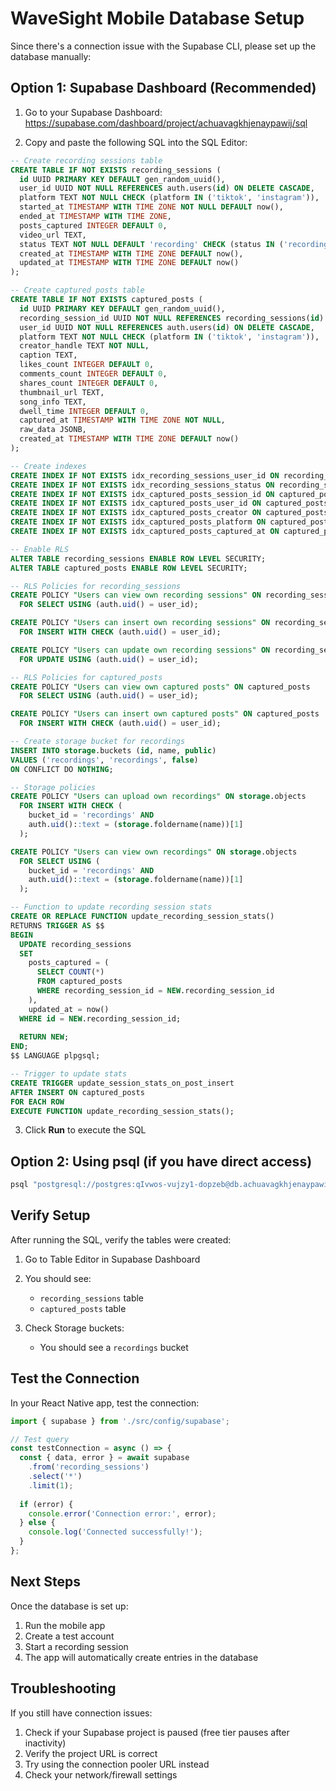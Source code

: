 # WaveSight Mobile Database Setup

Since there's a connection issue with the Supabase CLI, please set up the database manually:

## Option 1: Supabase Dashboard (Recommended)

1. Go to your Supabase Dashboard: https://supabase.com/dashboard/project/achuavagkhjenaypawij/sql

2. Copy and paste the following SQL into the SQL Editor:

```sql
-- Create recording sessions table
CREATE TABLE IF NOT EXISTS recording_sessions (
  id UUID PRIMARY KEY DEFAULT gen_random_uuid(),
  user_id UUID NOT NULL REFERENCES auth.users(id) ON DELETE CASCADE,
  platform TEXT NOT NULL CHECK (platform IN ('tiktok', 'instagram')),
  started_at TIMESTAMP WITH TIME ZONE NOT NULL DEFAULT now(),
  ended_at TIMESTAMP WITH TIME ZONE,
  posts_captured INTEGER DEFAULT 0,
  video_url TEXT,
  status TEXT NOT NULL DEFAULT 'recording' CHECK (status IN ('recording', 'processing', 'completed', 'failed')),
  created_at TIMESTAMP WITH TIME ZONE DEFAULT now(),
  updated_at TIMESTAMP WITH TIME ZONE DEFAULT now()
);

-- Create captured posts table
CREATE TABLE IF NOT EXISTS captured_posts (
  id UUID PRIMARY KEY DEFAULT gen_random_uuid(),
  recording_session_id UUID NOT NULL REFERENCES recording_sessions(id) ON DELETE CASCADE,
  user_id UUID NOT NULL REFERENCES auth.users(id) ON DELETE CASCADE,
  platform TEXT NOT NULL CHECK (platform IN ('tiktok', 'instagram')),
  creator_handle TEXT NOT NULL,
  caption TEXT,
  likes_count INTEGER DEFAULT 0,
  comments_count INTEGER DEFAULT 0,
  shares_count INTEGER DEFAULT 0,
  thumbnail_url TEXT,
  song_info TEXT,
  dwell_time INTEGER DEFAULT 0,
  captured_at TIMESTAMP WITH TIME ZONE NOT NULL,
  raw_data JSONB,
  created_at TIMESTAMP WITH TIME ZONE DEFAULT now()
);

-- Create indexes
CREATE INDEX IF NOT EXISTS idx_recording_sessions_user_id ON recording_sessions(user_id);
CREATE INDEX IF NOT EXISTS idx_recording_sessions_status ON recording_sessions(status);
CREATE INDEX IF NOT EXISTS idx_captured_posts_session_id ON captured_posts(recording_session_id);
CREATE INDEX IF NOT EXISTS idx_captured_posts_user_id ON captured_posts(user_id);
CREATE INDEX IF NOT EXISTS idx_captured_posts_creator ON captured_posts(creator_handle);
CREATE INDEX IF NOT EXISTS idx_captured_posts_platform ON captured_posts(platform);
CREATE INDEX IF NOT EXISTS idx_captured_posts_captured_at ON captured_posts(captured_at DESC);

-- Enable RLS
ALTER TABLE recording_sessions ENABLE ROW LEVEL SECURITY;
ALTER TABLE captured_posts ENABLE ROW LEVEL SECURITY;

-- RLS Policies for recording_sessions
CREATE POLICY "Users can view own recording sessions" ON recording_sessions
  FOR SELECT USING (auth.uid() = user_id);

CREATE POLICY "Users can insert own recording sessions" ON recording_sessions
  FOR INSERT WITH CHECK (auth.uid() = user_id);

CREATE POLICY "Users can update own recording sessions" ON recording_sessions
  FOR UPDATE USING (auth.uid() = user_id);

-- RLS Policies for captured_posts
CREATE POLICY "Users can view own captured posts" ON captured_posts
  FOR SELECT USING (auth.uid() = user_id);

CREATE POLICY "Users can insert own captured posts" ON captured_posts
  FOR INSERT WITH CHECK (auth.uid() = user_id);

-- Create storage bucket for recordings
INSERT INTO storage.buckets (id, name, public)
VALUES ('recordings', 'recordings', false)
ON CONFLICT DO NOTHING;

-- Storage policies
CREATE POLICY "Users can upload own recordings" ON storage.objects
  FOR INSERT WITH CHECK (
    bucket_id = 'recordings' AND 
    auth.uid()::text = (storage.foldername(name))[1]
  );

CREATE POLICY "Users can view own recordings" ON storage.objects
  FOR SELECT USING (
    bucket_id = 'recordings' AND 
    auth.uid()::text = (storage.foldername(name))[1]
  );

-- Function to update recording session stats
CREATE OR REPLACE FUNCTION update_recording_session_stats()
RETURNS TRIGGER AS $$
BEGIN
  UPDATE recording_sessions
  SET 
    posts_captured = (
      SELECT COUNT(*) 
      FROM captured_posts 
      WHERE recording_session_id = NEW.recording_session_id
    ),
    updated_at = now()
  WHERE id = NEW.recording_session_id;
  
  RETURN NEW;
END;
$$ LANGUAGE plpgsql;

-- Trigger to update stats
CREATE TRIGGER update_session_stats_on_post_insert
AFTER INSERT ON captured_posts
FOR EACH ROW
EXECUTE FUNCTION update_recording_session_stats();
```

3. Click **Run** to execute the SQL

## Option 2: Using psql (if you have direct access)

```bash
psql "postgresql://postgres:qIvwos-vujzy1-dopzeb@db.achuavagkhjenaypawij.supabase.co:5432/postgres" -f /path/to/migration.sql
```

## Verify Setup

After running the SQL, verify the tables were created:

1. Go to Table Editor in Supabase Dashboard
2. You should see:
   - `recording_sessions` table
   - `captured_posts` table

3. Check Storage buckets:
   - You should see a `recordings` bucket

## Test the Connection

In your React Native app, test the connection:

```javascript
import { supabase } from './src/config/supabase';

// Test query
const testConnection = async () => {
  const { data, error } = await supabase
    .from('recording_sessions')
    .select('*')
    .limit(1);
    
  if (error) {
    console.error('Connection error:', error);
  } else {
    console.log('Connected successfully!');
  }
};
```

## Next Steps

Once the database is set up:

1. Run the mobile app
2. Create a test account
3. Start a recording session
4. The app will automatically create entries in the database

## Troubleshooting

If you still have connection issues:

1. Check if your Supabase project is paused (free tier pauses after inactivity)
2. Verify the project URL is correct
3. Try using the connection pooler URL instead
4. Check your network/firewall settings